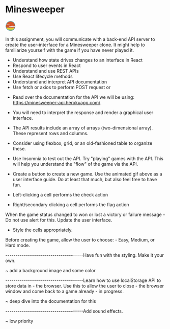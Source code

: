 # Minesweeper

![SDG](./docs/button.png)

<!-- \*\* Fix the margin between the main and the board in CSS so that it only adjusts when more squares are added -->

<!-------------------------------------------------------------------------------------->

In this assignment, you will communicate with a back-end API server to create the user-interface for a Minesweeper clone. It might help to familiarize yourself with the game if you have never played it.

<!-- Objectives -->

- Understand how state drives changes to an interface in React
- Respond to user events in React
- Understand and use REST APIs
- Use React lifecycle methods
- Understand and interpret API documentation
- Use fetch or axios to perform POST request or

<!-- Requirements: -->

- Read over the documentation for the API we will be using: https://minesweeper-api.herokuapp.com/

- You will need to interpret the response and render a graphical user interface.
- The API results include an array of arrays (two-dimensional array). These represent rows and columns.
- Consider using flexbox, grid, or an old-fashioned table to organize these.

- Use Insomnia to test out the API. Try "playing" games with the API. This will help you understand the "flow" of the game via the API.

<!---------------------------------------------------------------------->

<!-- Explorer Mode: -->

- Create a button to create a new game. Use the animated gif above as a user interface guide. Do at least that much, but also feel free to have fun.

<!-- DONE -->

- Left-clicking a cell performs the check action

<!-- DONE -->

- Right/secondary clicking a cell performs the flag action

<!-- DONE -->

When the game status changed to won or lost a victory or failure message - Do not use alert for this. Update the user interface.

<!-- DONE -->

- Style the cells appropriately.

<!-- DONE -->

<!---------------------------------------------------------------------->

<!-- Adventure Mode: -->

Before creating the game, allow the user to choose: - Easy, Medium, or Hard mode.

<!-- DONE -->

--------------------------------------Have fun with the styling. Make it your own.

~ add a background image and some color

<!---------------------------------------------------------------------->

<!-- Epic Mode: -->

--------------------------------------Learn how to use localStorage API to store data in - the browser. Use this to allow the user to close - the browser window and come back to a game already - in progress.

~ deep dive into the documentation for this

--------------------------------------Add sound effects.

~ low priority
